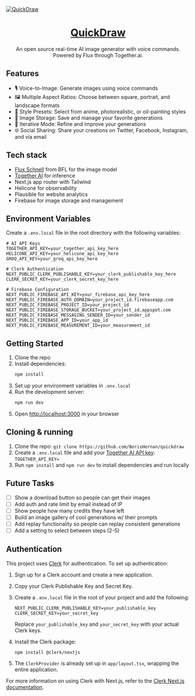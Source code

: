 <a href="https://www.quickdraw.io">
  <img alt="QuickDraw" src="./public/og-image.png">
  <h1 align="center">QuickDraw</h1>
</a>

<p align="center">
  An open source real-time AI image generator with voice commands. Powered by Flux through Together.ai.
</p>

## Features

- 🎙️ Voice-to-Image: Generate images using voice commands
- 🖼️ Multiple Aspect Ratios: Choose between square, portrait, and landscape formats
- 🎨 Style Presets: Select from anime, photorealistic, or oil-painting styles
- 💾 Image Storage: Save and manage your favorite generations
- 🔄 Iterative Mode: Refine and improve your generations
- 🌐 Social Sharing: Share your creations on Twitter, Facebook, Instagram, and via email

## Tech stack

- [Flux Schnell](https://www.dub.sh/together-flux/) from BFL for the image model
- [Together AI](https://www.dub.sh/together-ai) for inference
- Next.js app router with Tailwind
- Helicone for observability
- Plausible for website analytics
- Firebase for image storage and management

## Environment Variables

Create a `.env.local` file in the root directory with the following variables:

```env
# AI API Keys
TOGETHER_API_KEY=your_together_api_key_here
HELICONE_API_KEY=your_helicone_api_key_here
GROQ_API_KEY=your_groq_api_key_here

# Clerk Authentication
NEXT_PUBLIC_CLERK_PUBLISHABLE_KEY=your_clerk_publishable_key_here
CLERK_SECRET_KEY=your_clerk_secret_key_here

# Firebase Configuration
NEXT_PUBLIC_FIREBASE_API_KEY=your_firebase_api_key_here
NEXT_PUBLIC_FIREBASE_AUTH_DOMAIN=your_project_id.firebaseapp.com
NEXT_PUBLIC_FIREBASE_PROJECT_ID=your_project_id
NEXT_PUBLIC_FIREBASE_STORAGE_BUCKET=your_project_id.appspot.com
NEXT_PUBLIC_FIREBASE_MESSAGING_SENDER_ID=your_sender_id
NEXT_PUBLIC_FIREBASE_APP_ID=your_app_id
NEXT_PUBLIC_FIREBASE_MEASUREMENT_ID=your_measurement_id
```

## Getting Started

1. Clone the repo
2. Install dependencies:
   ```bash
   npm install
   ```
3. Set up your environment variables in `.env.local`
4. Run the development server:
   ```bash
   npm run dev
   ```
5. Open [http://localhost:3000](http://localhost:3000) in your browser

## Cloning & running

1. Clone the repo: `git clone https://github.com/BorisHernan/quickdraw`
2. Create a `.env.local` file and add your [Together AI API key](https://www.dub.sh/together-ai): `TOGETHER_API_KEY=`
3. Run `npm install` and `npm run dev` to install dependencies and run locally

## Future Tasks

- [ ] Show a download button so people can get their images
- [ ] Add auth and rate limit by email instead of IP
- [ ] Show people how many credits they have left
- [ ] Build an image gallery of cool generations w/ their prompts
- [ ] Add replay functionality so people can replay consistent generations
- [ ] Add a setting to select between steps (2-5)

## Authentication

This project uses [Clerk](https://clerk.dev/) for authentication. To set up authentication:

1. Sign up for a Clerk account and create a new application.
2. Copy your Clerk Publishable Key and Secret Key.
3. Create a `.env.local` file in the root of your project and add the following:

   ```
   NEXT_PUBLIC_CLERK_PUBLISHABLE_KEY=your_publishable_key
   CLERK_SECRET_KEY=your_secret_key
   ```

   Replace `your_publishable_key` and `your_secret_key` with your actual Clerk keys.

4. Install the Clerk package:

   ```
   npm install @clerk/nextjs
   ```

5. The `ClerkProvider` is already set up in `app/layout.tsx`, wrapping the entire application.

For more information on using Clerk with Next.js, refer to the [Clerk Next.js documentation](https://clerk.dev/docs/nextjs/get-started-with-nextjs).
